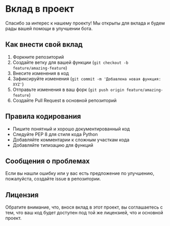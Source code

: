 # Вклад в проект

Спасибо за интерес к нашему проекту! Мы открыты для вклада и будем рады вашей помощи в улучшении бота.

## Как внести свой вклад

1. Форкните репозиторий
2. Создайте ветку для вашей функции (`git checkout -b feature/amazing-feature`)
3. Внесите изменения в код
4. Зафиксируйте изменения (`git commit -m 'Добавлена новая функция: XYZ'`)
5. Отправьте изменения в ваш форк (`git push origin feature/amazing-feature`)
6. Создайте Pull Request в основной репозиторий

## Правила кодирования

- Пишите понятный и хорошо документированный код
- Следуйте PEP 8 для стиля кода Python
- Добавляйте комментарии к сложным участкам кода
- Добавляйте типизацию для функций

## Сообщения о проблемах

Если вы нашли ошибку или у вас есть предложение по улучшению, пожалуйста, создайте issue в репозитории.

## Лицензия

Обратите внимание, что, внося вклад в этот проект, вы соглашаетесь с тем, что ваш код будет доступен под той же лицензией, что и основной проект. 